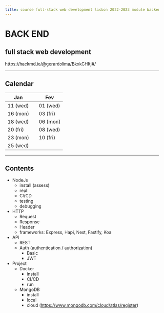 ```yaml
---
title: course full-stack web development lisbon 2022-2023 module backend
---
```


# BACK END
## full stack web development
https://hackmd.io/@gerardolima/BkxkGHItj#/
<!--
slack channel: https://app.slack.com/client/T03UFMB6P7G/C03U7PDB215
page: https://weareedit.io/formacao/curso-full-stack-web-development-lisboa-2/
-->

---

## Calendar
| Jan      |     | Fev      |
| -------- | --- | -------- |
| 11 (wed) |     | 01 (wed) |
| 16 (mon) |     | 03 (fri) |
| 18 (wed) |     | 06 (mon) |
| 20 (fri) |     | 08 (wed) |
| 23 (mon) |     | 10 (fri) |
| 25 (wed) |     |          |


---

## Contents
- NodeJs
    - install (assess)
    - repl
    - CI/CD
    - testing
    - debugging
- HTTP
    - Request
    - Response
    - Header
    - frameworks: Express, Hapi, Nest, Fastify, Koa
- API
    - REST
    - Auth (authentication / authorization)
        - Basic
        - JWT
- Project 
    - Docker
        - install
        - CI/CD
        - run
    -  MongoDB
        - install
        - local
        - cloud (https://www.mongodb.com/cloud/atlas/register)

